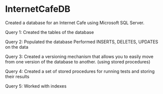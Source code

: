 # InternetCafeDB
Created a database for an Internet Cafe using Microsoft SQL Server.

Query 1:
Created the tables of the database

Query 2:
Populated the database
Performed INSERTS, DELETES, UPDATES on the data

Query 3:
Created a versioning mechanism that allows you to easily move from one version of the database to another.
(using stored procedures)

Query 4:
Created a set of stored procedures for running tests and storing their results

Query 5:
Worked with indexes
